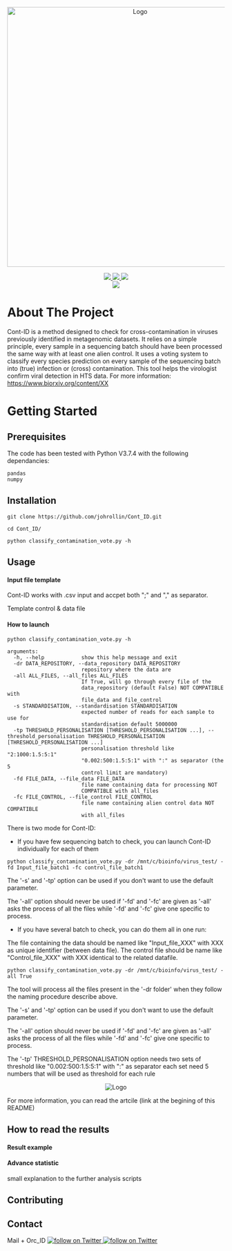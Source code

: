 <p align="center">
    <img src="https://github.com/johrollin/viral_contamination/blob/master/img/cont_id_logo_and_names.png" alt="Logo" width="600">
</p>
<p align="center">
        <a href="https://github.com/johrollin/Cont_ID/releases">
            <img src="https://img.shields.io/github/release/johrollin/Cont_ID.svg" />
        </a>
        <a href="https://github.com/johrollin/Cont_ID/blob/master/LICENSE" alt="License">
            <img src="https://img.shields.io/badge/License-GNUv3-purple.svg">
        </a>
        <a href="https://github.com/johrollin/Cont_ID/graphs/contributors" alt="Contributors">
            <img src="https://img.shields.io/github/contributors/johrollin/Cont_ID">
        </a>     
        <br/>           
        <a href="https://www.biorxiv.org/content/XX">
          <img src="https://zenodo.org/badge/DOI/XX/XX.svg">
        </a>
    
 </p>

# About The Project
Cont-ID is a method designed to check for cross-contamination in viruses previously identified in metagenomic datasets. It relies on a simple principle, every sample in a sequencing batch should have been processed the same way with at least one alien control. It uses a voting system to classify every species prediction on every sample of the sequencing batch into (true) infection or (cross) contamination. This tool helps the virologist confirm viral detection in HTS data. For more information: https://www.biorxiv.org/content/XX 

# Getting Started

## Prerequisites

The code has been tested with Python V3.7.4 with the following dependancies:

```shell
pandas
numpy
```

## Installation

```shell
git clone https://github.com/johrollin/Cont_ID.git

cd Cont_ID/

python classify_contamination_vote.py -h
```


## Usage

#### Input file template

Cont-ID works with .csv input and accpet both ";" and "," as separator.

Template control & data file 

#### How to launch

```shell
python classify_contamination_vote.py -h

arguments:
  -h, --help            show this help message and exit
  -dr DATA_REPOSITORY, --data_repository DATA_REPOSITORY
                        repository where the data are
  -all ALL_FILES, --all_files ALL_FILES
                        If True, will go through every file of the
                        data_repository (default False) NOT COMPATIBLE with
                        file_data and file_control
  -s STANDARDISATION, --standardisation STANDARDISATION
                        expected number of reads for each sample to use for
                        standardisation default 5000000
  -tp THRESHOLD_PERSONALISATION [THRESHOLD_PERSONALISATION ...], --threshold_personalisation THRESHOLD_PERSONALISATION [THRESHOLD_PERSONALISATION ...]
                        personalisation threshold like "2:1000:1.5:5:1"
                        "0.002:500:1.5:5:1" with ":" as separator (the 5
                        control limit are mandatory)
  -fd FILE_DATA, --file_data FILE_DATA
                        file name containing data for processing NOT
                        COMPATIBLE with all_files
  -fc FILE_CONTROL, --file_control FILE_CONTROL
                        file name containing alien control data NOT COMPATIBLE
                        with all_files
```
There is two mode for Cont-ID:

- If you have few sequencing batch to check, you can launch Cont-ID individually for each of them

```shell
python classify_contamination_vote.py -dr /mnt/c/bioinfo/virus_test/ -fd Input_file_batch1 -fc control_file_batch1

```
The '-s' and '-tp' option can be used if you don't want to use the default parameter.

The '-all' option should never be used if '-fd' and '-fc' are given as '-all' asks the process of all the files while '-fd' and '-fc' give one specific to process.

- If you have several batch to check, you can do them all in one run:

The file containing the data should be named like "Input_file_XXX" with XXX as unique identifier (between data file). The control file should be name like "Control_file_XXX"  with XXX identical to the related datafile.

 ```shell
python classify_contamination_vote.py -dr /mnt/c/bioinfo/virus_test/ -all True 
```
The tool will process all the files present in the '-dr folder' when they follow the naming procedure describe above.

The '-s' and '-tp' option can be used if you don't want to use the default parameter.

The '-all' option should never be used if '-fd' and '-fc' are given as '-all' asks the process of all the files while '-fd' and '-fc' give one specific to process.

The '-tp' THRESHOLD_PERSONALISATION option needs two sets of threshold like "0.002:500:1.5:5:1" with ":" as separator each set need 5 numbers that will be used as threshold for each rule

<p align="center">
    <img src="https://github.com/johrollin/viral_contamination/blob/master/img/Cont-ID_formula_casesV2.png" alt="Logo">
</p>
For more information, you can read the artcile (link at the begining of this README)

## How to read the results

#### Result example

#### Advance statistic 

small explanation to the further analysis scripts

## Contributing



## Contact

Mail + Orc_ID 
</a>
<a href="https://twitter.com/intent/follow?screen_name=johan_rollin" alt="Author Twitter">
    <img src="https://img.shields.io/twitter/follow/johan_rollin?style=social&logo=twitter"
        alt="follow on Twitter">
</a>
<a href="https://twitter.com/intent/follow?screen_name=Be_Phytopath" alt="Author Twitter">
    <img src="https://img.shields.io/twitter/follow/Be_Phytopath?style=social&logo=twitter"
        alt="follow on Twitter">
</a>       
